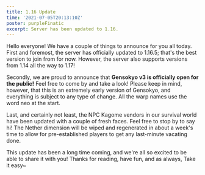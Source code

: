 ```yaml
---
title: 1.16 Update
time: '2021-07-05T20:13:10Z'
poster: purpleFinatic
excerpt: Server has been updated to 1.16.
---
```


Hello everyone! We have a couple of things to announce for you all today. First
and foremost, the server has officially updated to 1.16.5; that's the best
version to join from for now. However, the server also supports versions from
1.14 all the way to 1.17!

Secondly, we are proud to announce that **Gensokyo v3 is officially open for the
public!** Feel free to come by and take a look! Please keep in mind, however,
that this is an extremely early version of Gensokyo, and everything is subject
to any type of change. All the warp names use the word neo at the start.

Last, and certainly not least, the NPC Kagome vendors in our survival world have
been updated with a couple of fresh faces. Feel free to stop by to say hi! The
Nether dimension will be wiped and regenerated in about a week's time to allow
for pre-established players to get any last-minute vacating done.

This update has been a long time coming, and we're all so excited to be able to
share it with you! Thanks for reading, have fun, and as always, Take it easy~
